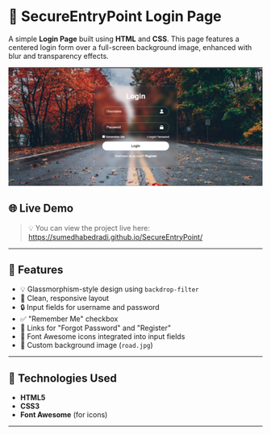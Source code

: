 # 🔐 SecureEntryPoint Login Page

A simple **Login Page** built using **HTML** and **CSS**. This page features a centered login form over a full-screen background image, enhanced with blur and transparency effects.

![Login Page Preview](loginPage.png) 

## 🌐 Live Demo

> 💡 You can view the project live here:
https://sumedhabedradi.github.io/SecureEntryPoint/
---

## 📁 Features

- 💡 Glassmorphism-style design using `backdrop-filter`
- 🎨 Clean, responsive layout
- 🔒 Input fields for username and password
- ✅ "Remember Me" checkbox
- 🔗 Links for "Forgot Password" and "Register"
- 🎯 Font Awesome icons integrated into input fields
- 🌄 Custom background image (`road.jpg`)

---

## 🚀 Technologies Used

- **HTML5**
- **CSS3**
- **Font Awesome** (for icons)

---

